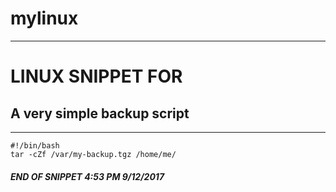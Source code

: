 # mylinux
---
# LINUX SNIPPET FOR 

##  A very simple backup script
---


```unix
#!/bin/bash          
tar -cZf /var/my-backup.tgz /home/me/
```

##### END OF SNIPPET 4:53 PM 9/12/2017

